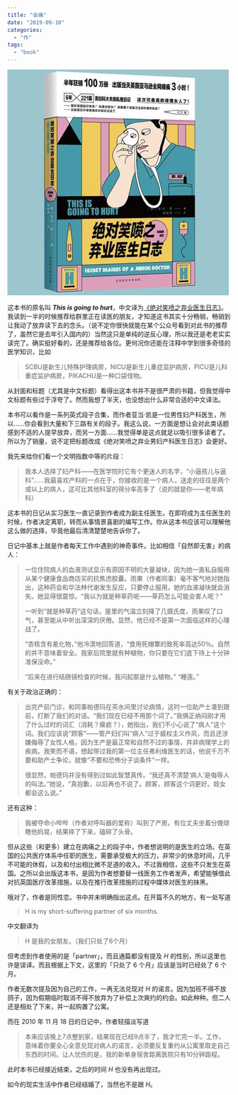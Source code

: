 ```yaml
---
title: "会痛"
date: "2019-09-10"
categories: 
  - "作"
tags: 
  - "book"
---
```


![](https://raw.githubusercontent.com/catbaron0/pic/main/images/2023221102349.png)

这本书的原名叫 _**This is going to hurt**_，中文译为[《绝对笑喷之弃业医生日志》](https://book.douban.com/subject/30293663/)。我读到一半的时候推荐给群里正在读医的朋友，才知道这书其实十分畅销，畅销到让我动了放弃读下去的念头。（说不定你很快就能在某个公众号看到对此书的推荐了，虽然它是去年引入国内的）当然这只是单纯的逆反心理，所以我还是老老实实读完了。确实挺好看的，还是推荐给各位。更何况你还能在注释中学到很多奇怪的医学知识，比如

> SCBU是新生儿特殊护理病房，NICU是新生儿重症监护病房，PICU是儿科重症监护病房，PIKACHU是一种口袋怪物。

从封面和标题（尤其是中文标题）看得出这本书并不是很严肃的书籍，但我觉得中文标题有些过于浮夸了。然而我想了半天，也没想出什么非常合适的中文译法。

本书可以看作是一系列英式段子合集，而作者亚当·凯是一位男性妇产科医生，所以……你会看到大量和下三路有关的段子。我这么说，一方面是想让会对此类话题感到不适的人提早放弃，而另一方面……我觉得单是这点就足以吸引很多读者了。所以为了销量，说不定把标题改成《绝对笑喷之弃业男妇产科医生日志》会更好。

我先来给你们看一个文明指数中等的片段：

> 我本人选择了妇产科——在医学院时它有个更迷人的名字，“小逼孩儿与逼科”……我最喜欢产科的一点在于，你接收的是一个病人，送走的往往是两个或以上的病人，这可比其他科室的得分率高多了（说的就是你——老年病科）

这本书的日记从实习医生一直记录到作者成为副主任医生。在即将成为主任医生的时候，作者决定离职，转而从事情景喜剧的编写工作。你从这本书应该可以理解他这么做的选择，毕竟他最后清清楚楚地告诉你了。

日记中基本上就是作者每天工作中遇到的神奇事件。比如相信「自然即无害」的病人：

> 一位住院病人的血液测试显示有原因不明的大量凝块，因为她一直私自服用从某个健康食品商店买的抗焦虑胶囊。雨果（作者同事）毫不客气地对她指出，这种药会和华法林代谢发生反应，只要停止服用，她的血液凝块就会消失。她显得很震惊。“我以为就是种草药呢——草药怎么可能会害人呢？”
> 
> 一听到“就是种草药”这句话，屋里的气温立刻降了几摄氏度，雨果叹了口气，甚至能从中听出深深的厌倦。显然，他已经不是第一次面临这样的心理战了。
> 
> “杏核含有氰化物，”他冷漠地回答道，“食用死帽蕈的致死率高达50％。自然的并不意味着安全。我家后院里就有种植物，你只要在它们底下待上十分钟准保没命。”
> 
> “后来在进行结肠镜检查的时候，我问起那是什么植物。” “睡莲。”

有关于政治正确的：

> 出完产前门诊，和同事帕德玛在茶水间里讨论病情，这时一位助产士凑到跟前，打断了我们的对话。“我们现在已经不用那个词了。”我俩正纳闷刚才用了什么过时的词汇（消耗？瘰疬？），她指出，我们不小心说了“病人”这个词。我们应该说“顾客”——管产妇们叫“病人”过于威权主义作风，而且还涉嫌侮辱了女性人格，因为生产是最正常和自然不过的事情，并非病理学上的疾病。我笑而不语，想起带过我的第一位主任弗利维医生的话，他说千万不要和助产士争论，就像“不要和恐怖分子谈条件”一样。
> 
> 很显然，帕德玛并没有得到过如此智慧真传。“我还真不清楚‘病人’是侮辱人的叫法。”她说，“真抱歉，以后再也不说了。顾客，顾客这个词更好。妓女都会这么说。”

还有这种：

> 我被夺命小哔哔（作者对呼叫器的爱称）叫到了产房。有位丈夫坐着分娩球瞎他妈晃，结果摔了下来，磕碎了头骨。

但从这些（和更多）建立在病痛之上的段子中，作者想说明的是医生的立场。在英国的公共医疗体系中任职的医生，需要承受极大的压力，非常少的休息时间，几乎不可能的休假，以及和付出相比微不足道的收入。不过我相信，这些不只发生在英国。之所以会出版这本书，是因为作者想要替一线医务工作者发声，希望能够借此对抗英国医疗改革措施，以及在推行改革措施的过程中媒体对医生的抹黑。

哦对了，作者是同性恋。书中并未明确指出这点。在开篇不久的地方，有一处写道

> H is my short-suffering partner of six months.

中文翻译为

> H 是我的女朋友。（我们只处了6个月）

但考虑到作者使用的是「partner」，而且通篇都没有提及 _H_ 的性别，所以这里也许是误译。而且根据上下文，这里的「只处了 6 个月」应该是当时已经处了 6 个月。

作者无数次提及因为自己的工作，一再无法兑现对 _H_ 的诺言。因为加班不得不放鸽子，因为假期临时取消不得不放弃为了补偿上次爽约的约会。如此种种。但二人还是相处了下来，并一起购置了公寓。

而在 2010 年 11 月 18 日的日记中，作者轻描淡写道

> 本来应该晚上7点整到家，结果现在已经9点半了，我才忙完一半。工作，意味着你要全心全意兑现对病人的诺言，必须要反复重约从公寓里取走自己东西的时间。让人忧伤的是，我的新单身宿舍距离医院只有10分钟路程。

此时本书已经接近结束，之后的时间 _H_ 也没有再出现过。

如今的现实生活中作者已经结婚了，当然也不是跟 _H_。
